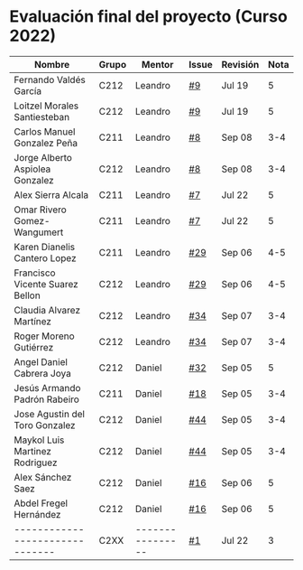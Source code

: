 # Evaluación final del proyecto (Curso 2022)

| Nombre                          | Grupo | Mentor           | Issue                                             | Revisión | Nota |
|---------------------------------|-------|------------------|---------------------------------------------------|----------|------|
| Fernando Valdés García          | C212  | Leandro          | [#9](https://github.com/matcom/domino/issues/9)   | Jul 19   |5     |
| Loitzel Morales Santiesteban    | C212  | Leandro          | [#9](https://github.com/matcom/domino/issues/9)   | Jul 19   |5     |
| Carlos Manuel Gonzalez Peña     | C211  | Leandro          | [#8](https://github.com/matcom/domino/issues/8)   | Sep 08   |3-4   |
| Jorge Alberto Aspiolea Gonzalez | C212  | Leandro          | [#8](https://github.com/matcom/domino/issues/8)   | Sep 08   |3-4   |
| Alex Sierra Alcala              | C211  | Leandro          | [#7](https://github.com/matcom/domino/issues/7)   | Jul 22   |5     |
| Omar Rivero Gomez-Wangumert     | C211  | Leandro          | [#7](https://github.com/matcom/domino/issues/7)   | Jul 22   |5     |
| Karen Dianelis Cantero Lopez    | C211  | Leandro          | [#29](https://github.com/matcom/domino/issues/29) | Sep 06   |4-5   |
| Francisco Vicente Suarez Bellon | C212  | Leandro          | [#29](https://github.com/matcom/domino/issues/29) | Sep 06   |4-5   |
| Claudia Alvarez Martínez        | C212  | Leandro          | [#34](https://github.com/matcom/domino/issues/34) | Sep 07   |3-4   |
| Roger Moreno Gutiérrez          | C212  | Leandro          | [#34](https://github.com/matcom/domino/issues/34) | Sep 07   |3-4   |
| Angel Daniel Cabrera Joya       | C212  | Daniel           | [#32](https://github.com/matcom/domino/issues/32) | Sep 05   |5     |
| Jesús Armando Padrón Rabeiro    | C211  | Daniel           | [#18](https://github.com/matcom/domino/issues/18) | Sep 05   |3-4   |
| Jose Agustin del Toro Gonzalez  | C212  | Daniel           | [#44](https://github.com/matcom/domino/issues/44) | Sep 05   |3-4   |
| Maykol Luis Martinez Rodriguez  | C212  | Daniel           | [#44](https://github.com/matcom/domino/issues/44) | Sep 05   |3-4   |
| Alex Sánchez Saez               | C212  | Daniel           | [#16](https://github.com/matcom/domino/issues/16) | Sep 06   |5     |
| Abdel Fregel Hernández          | C212  | Daniel           | [#16](https://github.com/matcom/domino/issues/16) | Sep 06   |5     |
| ------------------------------- | C2XX  | ---------------- | [#1](https://github.com/matcom/domino/issues/1)   | Jul 22   |3     |
